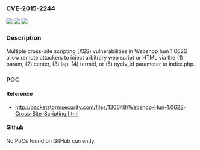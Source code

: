 ### [CVE-2015-2244](https://cve.mitre.org/cgi-bin/cvename.cgi?name=CVE-2015-2244)
![](https://img.shields.io/static/v1?label=Product&message=n%2Fa&color=blue)
![](https://img.shields.io/static/v1?label=Version&message=n%2Fa&color=blue)
![](https://img.shields.io/static/v1?label=Vulnerability&message=n%2Fa&color=brighgreen)

### Description

Multiple cross-site scripting (XSS) vulnerabilities in Webshop hun 1.062S allow remote attackers to inject arbitrary web script or HTML via the (1) param, (2) center, (3) lap, (4) termid, or (5) nyelv_id parameter to index.php.

### POC

#### Reference
- http://packetstormsecurity.com/files/130648/Webshop-Hun-1.062S-Cross-Site-Scripting.html

#### Github
No PoCs found on GitHub currently.

